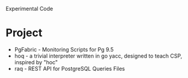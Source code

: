 Experimental Code
# Project
- PgFabric - Monitoring Scripts for Pg 9.5
- hoq - a trivial interpreter written in go yacc, designed to teach CSP, inspired by "hoc"
- raq - REST API for PostgreSQL Queries Files
